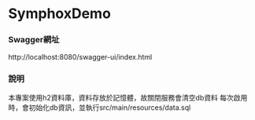 # SymphoxDemo

### Swagger網址
http://localhost:8080/swagger-ui/index.html

### 說明
本專案使用h2資料庫，資料存放於記憶體，故關閉服務會清空db資料
每次啟用時，會初始化db資訊，並執行src/main/resources/data.sql
